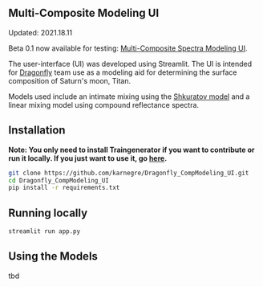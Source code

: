 ## Multi-Composite Modeling UI
Updated: 2021.18.11

Beta 0.1 now available for testing: [Multi-Composite Spectra Modeling UI](https://share.streamlit.io/karnegre/dragonfly_compmodeling_ui/main/app.py).

The user-interface (UI) was developed using Streamlit. The UI is intended for [Dragonfly](https://dragonfly.jhuapl.edu/) team use as a modeling aid for determining the surface composition of Saturn's moon, Titan. 

Models used include an intimate mixing using the [Shkuratov model](https://www.sciencedirect.com/science/article/pii/S0019103598960353) and a linear mixing model using compound reflectance spectra.

## Installation

**Note: You only need to install Traingenerator if you want to contribute or run it 
locally. If you just want to use it, go [here](https://share.streamlit.io/karnegre/dragonfly_compmodeling_ui/main/app.py).**

```bash
git clone https://github.com/karnegre/Dragonfly_CompModeling_UI.git
cd Dragonfly_CompModeling_UI
pip install -r requirements.txt
```
## Running locally

```bash
streamlit run app.py
```
## Using the Models
tbd

